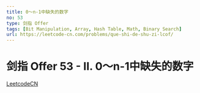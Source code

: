 ```yaml
---
title: 0～n-1中缺失的数字
no: 53
type: 剑指 Offer
tags: [Bit Manipulation, Array, Hash Table, Math, Binary Search]
url: https://leetcode-cn.com/problems/que-shi-de-shu-zi-lcof/
---
```


# 剑指 Offer 53 - II. 0～n-1中缺失的数字
[LeetcodeCN](https://leetcode-cn.com/problems/que-shi-de-shu-zi-lcof/)
